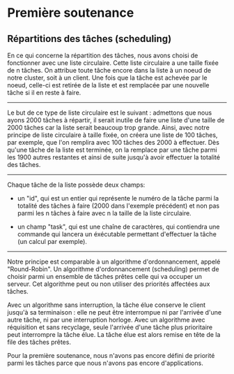 Première soutenance
==================================
Répartitions des tâches (scheduling)
------------------------------------
En ce qui concerne la répartition des tâches, nous avons choisi de fonctionner avec une liste circulaire.
Cette liste circulaire a une taille fixée de n tâches. On attribue toute tâche encore dans la liste à un noeud de notre cluster, soit à un client. 
Une fois que la tâche est achevée par le noeud, celle-ci est retirée de la liste et est remplacée par une nouvelle tâche si il en reste à faire.

* * *
Le but de ce type de liste circulaire est le suivant : admettons que nous ayons 2000 tâches à répartir, il serait inutile de faire une liste d'une taille de 2000 tâches car la liste serait beaucoup trop grande. Ainsi, avec notre principe de liste circulaire à taille fixée, on créera une liste de 100 tâches, par exemple, que l'on remplira avec 100 tâches des 2000 à effectuer. Dès qu'une tâche de la liste est terminée, on la remplace par une tâche parmi les 1900 autres restantes et ainsi de suite jusqu'à avoir effectuer la totalité des tâches.

* * *

Chaque tâche de la liste possède deux champs:

- un "id", qui est un entier qui représente le numéro de la tâche parmi la totalité des tâches à faire (2000 dans l'exemple précédent) et non pas parmi les n tâches à faire avec n la taille de la liste circulaire.

- un champ "task", qui est une chaîne de caractères, qui contiendra une commande qui lancera un éxécutable permettant d'effectuer la tâche (un calcul par exemple).

* * *

Notre principe est comparable à un algorithme d'ordonnancement, appelé "Round-Robin". Un algorithme d'ordonnancement (scheduling) permet de choisir parmi un ensemble de tâches prêtes celle qui va occuper un serveur. Cet algorithme peut ou non utiliser des priorités affectées aux tâches.

Avec un algorithme sans interruption, la tâche élue conserve le client jusqu'à sa terminaison : elle ne peut être interrompue ni par l'arrivée d'une autre tâche, ni par une interruption horloge. Avec un algorithme avec réquisition et sans recyclage, seule l'arrivée d'une tâche plus prioritaire peut interrompre la tâche élue. La tâche élue est alors remise en tête de la file des tâches prêtes.

Pour la première soutenance, nous n'avons pas encore défini de priorité parmi les tâches parce que nous n'avons pas encore d'applications.
